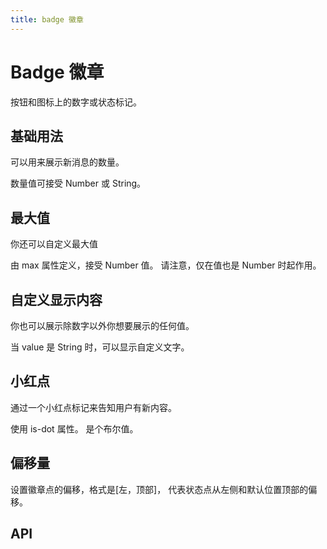 ```yaml
---
title: badge 徽章
---
```


# Badge 徽章

按钮和图标上的数字或状态标记。

## 基础用法

可以用来展示新消息的数量。

数量值可接受 Number 或 String。

<preview path="./def.vue" />

## 最大值

你还可以自定义最大值

由 max 属性定义，接受 Number 值。 请注意，仅在值也是 Number 时起作用。

<preview path="./badgeMax.vue" />

## 自定义显示内容

你也可以展示除数字以外你想要展示的任何值。

当 value 是 String 时，可以显示自定义文字。

<preview path="./customizeBadge.vue" />

## 小红点

通过一个小红点标记来告知用户有新内容。

使用 is-dot 属性。 是个布尔值。

<preview path="./redDotBadge.vue" />

## 偏移量

设置徽章点的偏移，格式是[左，顶部]， 代表状态点从左侧和默认位置顶部的偏移。

<preview path="./offsetBadge.vue" />

## API

<API src="./data.json" lang="zh"></API>
